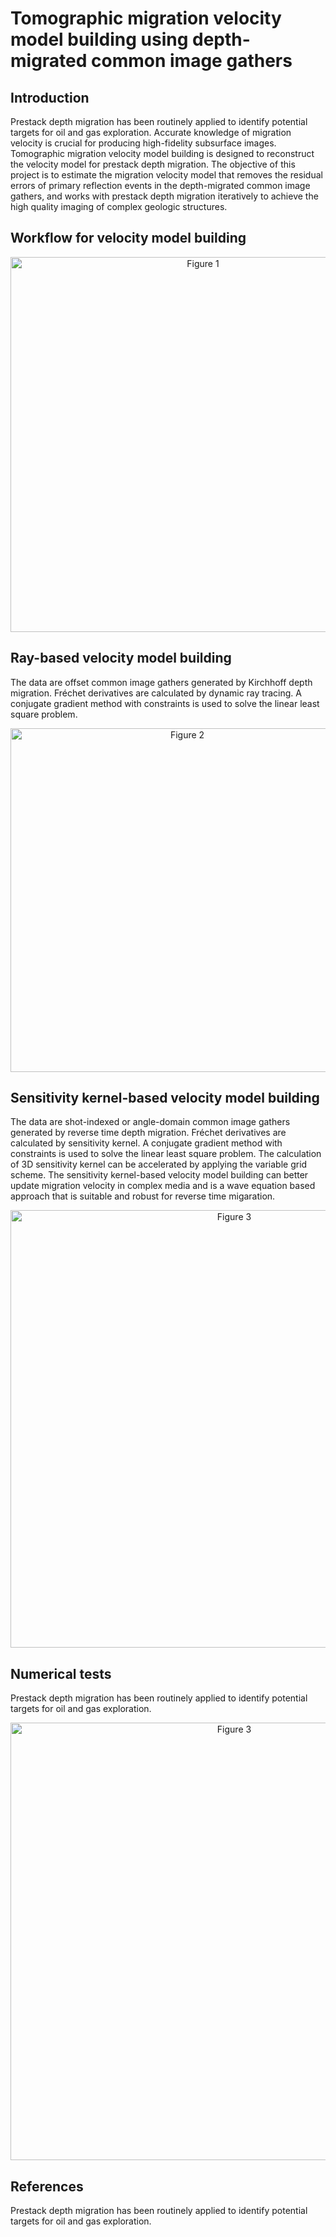 # Tomographic migration velocity model building using depth-migrated common image gathers

## Introduction

<p></p>
Prestack depth migration has been routinely applied to identify potential targets for oil and gas exploration. Accurate knowledge of migration velocity is crucial for producing high-fidelity subsurface images. Tomographic migration velocity model building is designed to reconstruct the velocity model for prestack depth migration. The objective of this project is to estimate the migration velocity model that removes the residual errors of primary reflection events in the depth-migrated common image gathers, and works with prestack depth migration iteratively to achieve the high quality imaging of complex geologic structures.

## Workflow for velocity model building
<p align="center">
 <img src="https://user-images.githubusercontent.com/110936252/186238079-a8b7ee63-bfb2-42ed-bba5-529197f72362.png" alt="Figure 1" width="600"/>
</p>

## Ray-based velocity model building
The data are offset common image gathers generated by Kirchhoff depth migration. Fréchet derivatives are calculated by dynamic ray tracing. A conjugate gradient method with constraints is used to solve the linear least square problem.

<p align="center">
 <img src="https://user-images.githubusercontent.com/110936252/186250741-275affdb-1041-45d4-9a1b-7ca7f86579c7.png" alt="Figure 2" width="550"/>
</p>

## Sensitivity kernel-based velocity model building
The data are shot-indexed or angle-domain common image gathers generated by reverse time depth migration. Fréchet derivatives are calculated by sensitivity kernel. A conjugate gradient method with constraints is used to solve the linear least square problem. The calculation of 3D sensitivity kernel can be accelerated by applying the variable grid scheme. The sensitivity kernel-based velocity model building can better update migration velocity in complex media and is a wave equation based approach that is suitable and robust for reverse time migaration.

<p align="center">
 <img src="https://user-images.githubusercontent.com/110936252/186256802-7e001c5e-9f47-4e60-9a2f-e676aa3af981.png" alt="Figure 3" width="700"/>
</p>

## Numerical tests
Prestack depth migration has been routinely applied to identify potential targets for oil and gas exploration.

<p align="center">
 <img src="https://user-images.githubusercontent.com/110936252/186258661-e97731cd-c4ac-4cad-853c-1475cfa2a8bd.png" alt="Figure 3" width="700"/>
</p>

## References
Prestack depth migration has been routinely applied to identify potential targets for oil and gas exploration.
